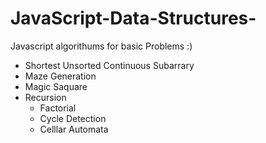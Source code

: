 # JavaScript-Data-Structures-
Javascript algorithums for basic Problems :)

- Shortest Unsorted Continuous Subarrary 
- Maze Generation
- Magic Saquare
- Recursion
    - Factorial
    - Cycle Detection
    - Celllar Automata 


